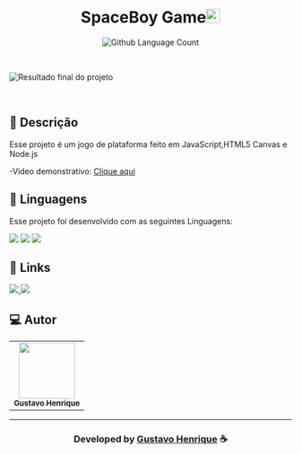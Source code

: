 <h1 align="center">
  SpaceBoy Game<img width="25px" src="https://cdn.discordapp.com/attachments/1049167666876776458/1049167722082226186/icon.png"/>
</h1>

 <p align="center">
  <img alt="Github Language Count" src="https://img.shields.io/github/languages/count/EvanderInacio/Portfolio?color=">
</p>

<br>

![Resultado final do projeto](https://cdn.discordapp.com/attachments/696922608343449614/1053677943748034660/Platform-game-project.jpg)

<br>

## 📝 Descrição 

Esse projeto é um jogo de plataforma feito em JavaScript,HTML5 Canvas e Node.js

-Video demonstrativo: <a href="https://www.linkedin.com/posts/gustavo-henrique-375aba214_desenvolvimentoweb-programacao-desenvolvedorjava-activity-6963191229090050048-C105?utm_source=share&utm_medium=member_desktop" target="_blank"> Clique aqui </a>  


## 🚀 Linguagens

Esse projeto foi desenvolvido com as seguintes Linguagens:
 
 <a href="https://github.com/GusttavoHenry" target="_blank"><img src="https://img.shields.io/badge/HTML5-E34F26?style=for-the-badge&logo=html5&logoColor=white" target="_blank"></a>
  <a href="https://github.com/GusttavoHenry" target="_blank"><img src="https://img.shields.io/badge/JavaScript-F7DF1E?style=for-the-badge&logo=javascript&logoColor=black" target="_blank"></a> 
  <a href="https://github.com/GusttavoHenry" target="_blank"><img src="https://img.shields.io/badge/Node.js-43853D?style=for-the-badge&logo=node.js&logoColor=white" target="_blank"></a> 
  


## 🔗 Links

<p align="left">

 <a href="https://www.linkedin.com/in/gustavo-henrique-375aba214/" alt="Linkedin">
  <img src="https://img.shields.io/badge/-Linkedin-000?style=for-the-badge&logo=Linkedin&logoColor=0A66C2&link=https://www.linkedin.com/in/evander-inacio"/> 
 </a>

 <a href="https://gusttavohenry.github.io/Meu-portifolio/index.html" alt="Portfolio">
  <img src="https://img.shields.io/badge/my_portfolio-000?style=for-the-badge&logo=ko-fi&logoColor=FFF&link=https://i.pinimg.com/originals/c3/a2/5d/c3a25dd8c9c80a6b0373bd56b1c77f6a.jpg"/>
 </a>

</p>
 
## 💻 Autor<br>
<table>
  <tr>
    <td align="center">
      <a href="https://github.com/GusttavoHenry">
        <img src="https://cdn.discordapp.com/attachments/696922608343449614/1053626240310980608/T7Nds7IX_400x400.jpg" width="100px;" /><br>
        <sub>
          <b>Gustavo Henrique</b>
        </sub>
      </a>
    </td>
  </tr>
</table>

-----

  <h3 align="center"> Developed by <a href="https://www.linkedin.com/in/gustavo-henrique-375aba214/">Gustavo Henrique</a> ☕</h3>






